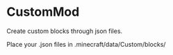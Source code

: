 # CustomMod
 Create custom blocks through json files.
 
 Place your .json files in .minecraft/data/Custom/blocks/
